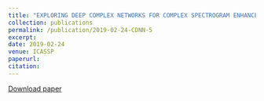 ```yaml
---
title: "EXPLORING DEEP COMPLEX NETWORKS FOR COMPLEX SPECTROGRAM ENHANCEMENT"
collection: publications
permalink: /publication/2019-02-24-CDNN-5
excerpt: 
date: 2019-02-24
venue: ICASSP
paperurl:
citation:
---
```

[Download paper](http://ashutosh620.github.io/files/CDNN_ICASSP_2019.pdf)

